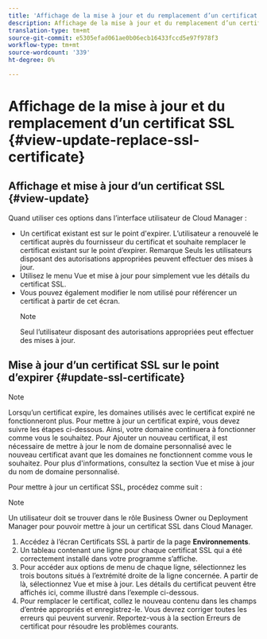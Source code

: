 ```yaml
---
title: 'Affichage de la mise à jour et du remplacement d’un certificat SSL - Gestion de SSL '
description: Affichage de la mise à jour et du remplacement d’un certificat SSL - Gestion des certificats SSL
translation-type: tm+mt
source-git-commit: e5305efad061ae0b06ecb16433fccd5e97f978f3
workflow-type: tm+mt
source-wordcount: '339'
ht-degree: 0%

---
```



# Affichage de la mise à jour et du remplacement d’un certificat SSL {#view-update-replace-ssl-certificate}

## Affichage et mise à jour d’un certificat SSL {#view-update}

Quand utiliser ces options dans l’interface utilisateur de Cloud Manager :

* Un certificat existant est sur le point d&#39;expirer. L’utilisateur a renouvelé le certificat auprès du fournisseur du certificat et souhaite remplacer le certificat existant sur le point d’expirer. Remarque Seuls les utilisateurs disposant des autorisations appropriées peuvent effectuer des mises à jour.
* Utilisez le menu Vue et mise à jour pour simplement vue les détails du certificat SSL.
* Vous pouvez également modifier le nom utilisé pour référencer un certificat à partir de cet écran.
   >[!NOTE]
   >Seul l’utilisateur disposant des autorisations appropriées peut effectuer des mises à jour.


## Mise à jour d’un certificat SSL sur le point d’expirer {#update-ssl-certificate}


>[!NOTE]
>Lorsqu’un certificat expire, les domaines utilisés avec le certificat expiré ne fonctionneront plus. Pour mettre à jour un certificat expiré, vous devez suivre les étapes ci-dessous. Ainsi, votre domaine continuera à fonctionner comme vous le souhaitez. Pour Ajouter un nouveau certificat, il est nécessaire de mettre à jour le nom de domaine personnalisé avec le nouveau certificat avant que les domaines ne fonctionnent comme vous le souhaitez. Pour plus d&#39;informations, consultez la section Vue et mise à jour du nom de domaine personnalisé.

Pour mettre à jour un certificat SSL, procédez comme suit :

>[!NOTE]
>Un utilisateur doit se trouver dans le rôle Business Owner ou Deployment Manager pour pouvoir mettre à jour un certificat SSL dans Cloud Manager.

1. Accédez à l’écran Certificats SSL à partir de la page **Environnements**.
1. Un tableau contenant une ligne pour chaque certificat SSL qui a été correctement installé dans votre programme s’affiche.
1. Pour accéder aux options de menu de chaque ligne, sélectionnez les trois boutons situés à l’extrémité droite de la ligne concernée. A partir de là, sélectionnez Vue et mise à jour. Les détails du certificat peuvent être affichés ici, comme illustré dans l’exemple ci-dessous.
1. Pour remplacer le certificat, collez le nouveau contenu dans les champs d’entrée appropriés et enregistrez-le. Vous devrez corriger toutes les erreurs qui peuvent survenir. Reportez-vous à la section Erreurs de certificat pour résoudre les problèmes courants.